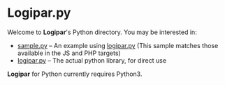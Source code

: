 # Logipar.py

Welcome to **Logipar**'s Python directory.  You may be interested in:
* [sample.py](sample.py) – An example using [logipar.py](logipar.py) (This sample matches those available in the JS and PHP targets)
* [logipar.py](logipar.py) – The actual python library, for direct use


**Logipar** for Python currently requires Python3.